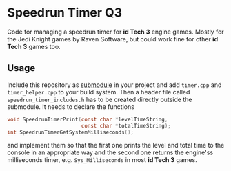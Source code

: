 # Speedrun Timer Q3

Code for managing a speedrun timer for **id Tech 3** engine games. Mostly for
the Jedi Knight games by Raven Software, but could work fine for other
**id Tech 3** games too.

## Usage

Include this repository as
[submodule](https://git-scm.com/book/en/v2/Git-Tools-Submodules) in your project
and add `timer.cpp` and `timer_helper.cpp` to your build system. Then a header
file called `speedrun_timer_includes.h` has to be created directly outside the
submodule. It needs to declare the functions

```c
void SpeedrunTimerPrint(const char *levelTimeString,
                        const char *totalTimeString);
int SpeedrunTimerGetSystemMilliseconds();
```

and implement them so that the first one prints the level and total time to the
console in an appropriate way and the second one returns the engine'ss
milliseconds timer, e.g. `Sys_Milliseconds` in most **id Tech 3** games.
